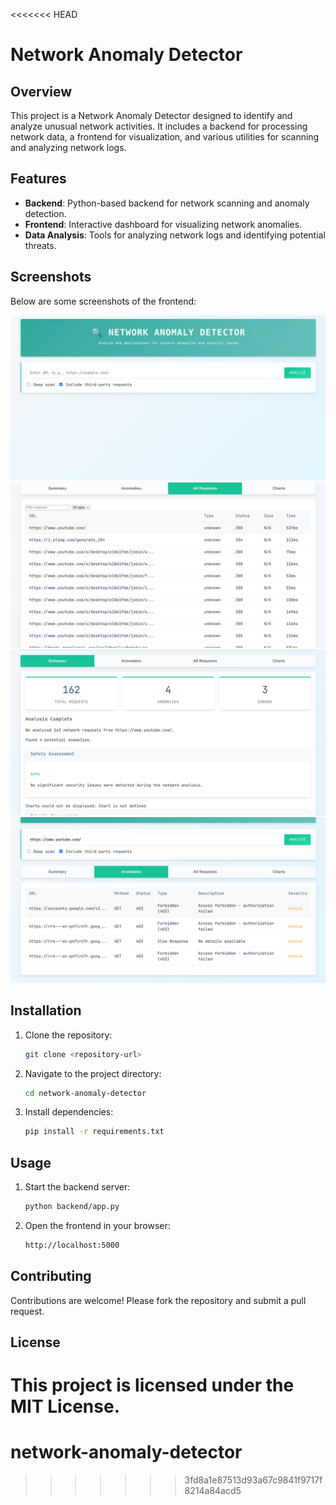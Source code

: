 <<<<<<< HEAD
# Network Anomaly Detector

## Overview
This project is a Network Anomaly Detector designed to identify and analyze unusual network activities. It includes a backend for processing network data, a frontend for visualization, and various utilities for scanning and analyzing network logs.

## Features
- **Backend**: Python-based backend for network scanning and anomaly detection.
- **Frontend**: Interactive dashboard for visualizing network anomalies.
- **Data Analysis**: Tools for analyzing network logs and identifying potential threats.

## Screenshots
Below are some screenshots of the frontend:

![Dashboard Screenshot](frontend/static/screenshot1.png)
![Threat Indicator](frontend/static/screenshot2.png)
![Threat Indicator](frontend/static/screenshot3.png)
![Threat Indicator](frontend/static/screenshot4.png)

## Installation
1. Clone the repository:
   ```bash
   git clone <repository-url>
   ```
2. Navigate to the project directory:
   ```bash
   cd network-anomaly-detector
   ```
3. Install dependencies:
   ```bash
   pip install -r requirements.txt
   ```

## Usage
1. Start the backend server:
   ```bash
   python backend/app.py
   ```
2. Open the frontend in your browser:
   ```bash
   http://localhost:5000
   ```

## Contributing
Contributions are welcome! Please fork the repository and submit a pull request.

## License
This project is licensed under the MIT License.
=======
# network-anomaly-detector
>>>>>>> 3fd8a1e87513d93a67c9841f9717f8214a84acd5

